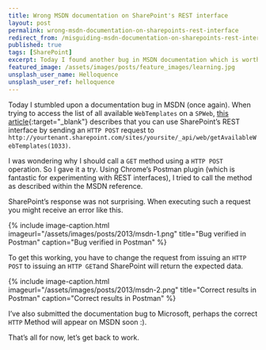 ```yaml
---
title: Wrong MSDN documentation on SharePoint's REST interface
layout: post
permalink: wrong-msdn-documentation-on-sharepoints-rest-interface
redirect_from: /misguiding-msdn-documentation-on-sharepoints-rest-interface-8d72d99cbd97
published: true
tags: [SharePoint]
excerpt: Today I found another bug in MSDN documentation which is worth sharing for SharePoint developers
featured_image: /assets/images/posts/feature_images/learning.jpg
unsplash_user_name: Helloquence
unsplash_user_ref: helloquence
---
```


Today I stumbled upon a documentation bug in MSDN (once again). When trying to access the list of all available `WebTemplates` on a `SPWeb`, [this article](http://msdn.microsoft.com/en-us/library/sharepoint/jj246878.aspx){:target="_blank"} describes that you can use SharePoint’s REST interface by sending an `HTTP POST` request to `http://yourtenant.sharepoint.com/sites/yoursite/_api/web/getAvailableWebTemplates(1033)`.

I was wondering why I should call a `GET` method using a `HTTP POST` operation. So I gave it a try. Using Chrome’s Postman plugin (which is fantastic for experimenting with REST interfaces), I tried to call the method as described within the MSDN reference.

SharePoint’s response was not surprising. When executing such a request you might receive an error like this.

{% include image-caption.html imageurl="/assets/images/posts/2013/msdn-1.png"
title="Bug verified in Postman" caption="Bug verified in Postman" %}

To get this working, you have to change the request from issuing an `HTTP POST` to issuing an `HTTP GET`and SharePoint will return the expected data.

{% include image-caption.html imageurl="/assets/images/posts/2013/msdn-2.png"
title="Correct results in Postman" caption="Correct results in Postman" %}

I’ve also submitted the documentation bug to Microsoft, perhaps the correct `HTTP` Method will appear on MSDN soon :).

That’s all for now, let’s get back to work.


